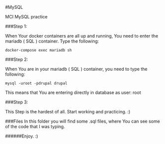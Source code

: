 #MySQL

MCI MySQL practice

    
###Step 1:

When Your docker containers are all up and running, You need to enter the mariadb ( SQL ) container.
Type the following:

    docker-compose exec mariadb sh
    
###Step 2:

When You are in your mariadb ( SQL ) container, you need to type the following:
    
    mysql -uroot -pdrupal drupal
    
This means that You are entering directly in database as user: root


###Step 3:

This Step is the hardest of all.
Start working and practicing. :)

###Files
    In this folder you will find some .sql files,
    where You can see some of the code that I was typing.
    

######Enjoy. :)